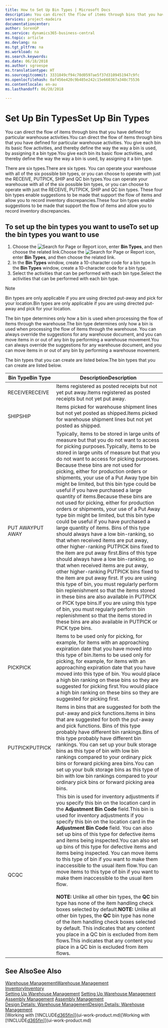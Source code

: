 ```yaml
---
title: How to Set Up Bin Types | Microsoft Docs
description: You can direct the flow of items through bins that you have defined for particular warehouse activities. You give each bin its basic flow activities, and thereby define the way the way a bin is used, by assigning it a bin type.
services: project-madeira
documentationcenter: 
author: SorenGP
ms.service: dynamics365-business-central
ms.topic: article
ms.devlang: na
ms.tgt_pltfrm: na
ms.workload: na
ms.search.keywords: 
ms.date: 06/18/2018
ms.author: sgroespe
ms.translationtype: HT
ms.sourcegitcommit: 3331849cf94c70d0597ae5f37d3109451947c9fc
ms.openlocfilehash: 0af456e420c9b485e242c15e660367a348c75536
ms.contentlocale: en-au
ms.lasthandoff: 06/20/2018

---
```

# <a name="set-up-bin-types"></a><span data-ttu-id="fc14b-104">Set Up Bin Types</span><span class="sxs-lookup"><span data-stu-id="fc14b-104">Set Up Bin Types</span></span>
<span data-ttu-id="fc14b-105">You can direct the flow of items through bins that you have defined for particular warehouse activities.</span><span class="sxs-lookup"><span data-stu-id="fc14b-105">You can direct the flow of items through bins that you have defined for particular warehouse activities.</span></span> <span data-ttu-id="fc14b-106">You give each bin its basic flow activities, and thereby define the way the way a bin is used, by assigning it a bin type.</span><span class="sxs-lookup"><span data-stu-id="fc14b-106">You give each bin its basic flow activities, and thereby define the way the way a bin is used, by assigning it a bin type.</span></span>  

<span data-ttu-id="fc14b-107">There are six types.</span><span class="sxs-lookup"><span data-stu-id="fc14b-107">There are six types.</span></span> <span data-ttu-id="fc14b-108">You can operate your warehouse with all of the six possible bin types, or you can choose to operate with just the RECEIVE, PUTPICK, SHIP and QC bin types.</span><span class="sxs-lookup"><span data-stu-id="fc14b-108">You can operate your warehouse with all of the six possible bin types, or you can choose to operate with just the RECEIVE, PUTPICK, SHIP and QC bin types.</span></span> <span data-ttu-id="fc14b-109">These four bin types enable suggestions to be made that support the flow of items and allow you to record inventory discrepancies.</span><span class="sxs-lookup"><span data-stu-id="fc14b-109">These four bin types enable suggestions to be made that support the flow of items and allow you to record inventory discrepancies.</span></span>  

## <a name="to-set-up-the-bin-types-you-want-to-use"></a><span data-ttu-id="fc14b-110">To set up the bin types you want to use</span><span class="sxs-lookup"><span data-stu-id="fc14b-110">To set up the bin types you want to use</span></span>  
1.  <span data-ttu-id="fc14b-111">Choose the ![Search for Page or Report](media/ui-search/search_small.png "Search for Page or Report icon") icon, enter **Bin Types**, and then choose the related link.</span><span class="sxs-lookup"><span data-stu-id="fc14b-111">Choose the ![Search for Page or Report](media/ui-search/search_small.png "Search for Page or Report icon") icon, enter **Bin Types**, and then choose the related link.</span></span>  
2.  <span data-ttu-id="fc14b-112">In the **Bin Types** window, create a 10-character code for a bin type.</span><span class="sxs-lookup"><span data-stu-id="fc14b-112">In the **Bin Types** window, create a 10-character code for a bin type.</span></span>  
3.  <span data-ttu-id="fc14b-113">Select the activities that can be performed with each bin type.</span><span class="sxs-lookup"><span data-stu-id="fc14b-113">Select the activities that can be performed with each bin type.</span></span>  

> [!NOTE]  
>  <span data-ttu-id="fc14b-114">Bin types are only applicable if you are using directed put-away and pick for your location.</span><span class="sxs-lookup"><span data-stu-id="fc14b-114">Bin types are only applicable if you are using directed put-away and pick for your location.</span></span>  

<span data-ttu-id="fc14b-115">The bin type determines only how a bin is used when processing the flow of items through the warehouse.</span><span class="sxs-lookup"><span data-stu-id="fc14b-115">The bin type determines only how a bin is used when processing the flow of items through the warehouse.</span></span> <span data-ttu-id="fc14b-116">You can always override the suggestions for any warehouse document, and you can move items in or out of any bin by performing a warehouse movement.</span><span class="sxs-lookup"><span data-stu-id="fc14b-116">You can always override the suggestions for any warehouse document, and you can move items in or out of any bin by performing a warehouse movement.</span></span>  

<span data-ttu-id="fc14b-117">The bin types that you can create are listed below.</span><span class="sxs-lookup"><span data-stu-id="fc14b-117">The bin types that you can create are listed below.</span></span>  

|<span data-ttu-id="fc14b-118">Bin Type</span><span class="sxs-lookup"><span data-stu-id="fc14b-118">Bin Type</span></span>|<span data-ttu-id="fc14b-119">Description</span><span class="sxs-lookup"><span data-stu-id="fc14b-119">Description</span></span>|  
|------------------|---------------------------------------|  
|<span data-ttu-id="fc14b-120">RECEIVE</span><span class="sxs-lookup"><span data-stu-id="fc14b-120">RECEIVE</span></span>|<span data-ttu-id="fc14b-121">Items registered as posted receipts but not yet put away.</span><span class="sxs-lookup"><span data-stu-id="fc14b-121">Items registered as posted receipts but not yet put away.</span></span>|  
|<span data-ttu-id="fc14b-122">SHIP</span><span class="sxs-lookup"><span data-stu-id="fc14b-122">SHIP</span></span>|<span data-ttu-id="fc14b-123">Items picked for warehouse shipment lines but not yet posted as shipped.</span><span class="sxs-lookup"><span data-stu-id="fc14b-123">Items picked for warehouse shipment lines but not yet posted as shipped.</span></span>|  
|<span data-ttu-id="fc14b-124">PUT AWAY</span><span class="sxs-lookup"><span data-stu-id="fc14b-124">PUT AWAY</span></span>|<span data-ttu-id="fc14b-125">Typically, items to be stored in large units of measure but that you do not want to access for picking purposes.</span><span class="sxs-lookup"><span data-stu-id="fc14b-125">Typically, items to be stored in large units of measure but that you do not want to access for picking purposes.</span></span> <span data-ttu-id="fc14b-126">Because these bins are not used for picking, either for production orders or shipments, your use of a Put Away type bin might be limited, but this bin type could be useful if you have purchased a large quantity of items.</span><span class="sxs-lookup"><span data-stu-id="fc14b-126">Because these bins are not used for picking, either for production orders or shipments, your use of a Put Away type bin might be limited, but this bin type could be useful if you have purchased a large quantity of items.</span></span> <span data-ttu-id="fc14b-127">Bins of this type should always have a low bin-ranking, so that when received items are put away, other higher-ranking PUTPICK bins fixed to the item are put away first.</span><span class="sxs-lookup"><span data-stu-id="fc14b-127">Bins of this type should always have a low bin-ranking, so that when received items are put away, other higher-ranking PUTPICK bins fixed to the item are put away first.</span></span> <span data-ttu-id="fc14b-128">If you are using this type of bin, you must regularly perform bin replenishment so that the items stored in these bins are also available in PUTPICK or PICK type bins.</span><span class="sxs-lookup"><span data-stu-id="fc14b-128">If you are using this type of bin, you must regularly perform bin replenishment so that the items stored in these bins are also available in PUTPICK or PICK type bins.</span></span>|  
|<span data-ttu-id="fc14b-129">PICK</span><span class="sxs-lookup"><span data-stu-id="fc14b-129">PICK</span></span>|<span data-ttu-id="fc14b-130">Items to be used only for picking, for example, for items with an approaching expiration date that you have moved into this type of bin.</span><span class="sxs-lookup"><span data-stu-id="fc14b-130">Items to be used only for picking, for example, for items with an approaching expiration date that you have moved into this type of bin.</span></span> <span data-ttu-id="fc14b-131">You would place a high bin ranking on these bins so they are suggested for picking first.</span><span class="sxs-lookup"><span data-stu-id="fc14b-131">You would place a high bin ranking on these bins so they are suggested for picking first.</span></span>|  
|<span data-ttu-id="fc14b-132">PUTPICK</span><span class="sxs-lookup"><span data-stu-id="fc14b-132">PUTPICK</span></span>|<span data-ttu-id="fc14b-133">Items in bins that are suggested for both the put-away and pick functions.</span><span class="sxs-lookup"><span data-stu-id="fc14b-133">Items in bins that are suggested for both the put-away and pick functions.</span></span> <span data-ttu-id="fc14b-134">Bins of this type probably have different bin rankings.</span><span class="sxs-lookup"><span data-stu-id="fc14b-134">Bins of this type probably have different bin rankings.</span></span> <span data-ttu-id="fc14b-135">You can set up your bulk storage bins as this type of bin with low bin rankings compared to your ordinary pick bins or forward picking area bins.</span><span class="sxs-lookup"><span data-stu-id="fc14b-135">You can set up your bulk storage bins as this type of bin with low bin rankings compared to your ordinary pick bins or forward picking area bins.</span></span>|  
|<span data-ttu-id="fc14b-136">QC</span><span class="sxs-lookup"><span data-stu-id="fc14b-136">QC</span></span>|<span data-ttu-id="fc14b-137">This bin is used for inventory adjustments if you specify this bin on the location card in the **Adjustment Bin Code** field.</span><span class="sxs-lookup"><span data-stu-id="fc14b-137">This bin is used for inventory adjustments if you specify this bin on the location card in the **Adjustment Bin Code** field.</span></span> <span data-ttu-id="fc14b-138">You can also set up bins of this type for defective items and items being inspected.</span><span class="sxs-lookup"><span data-stu-id="fc14b-138">You can also set up bins of this type for defective items and items being inspected.</span></span> <span data-ttu-id="fc14b-139">You can move items to this type of bin if you want to make them inaccessible to the usual item flow.</span><span class="sxs-lookup"><span data-stu-id="fc14b-139">You can move items to this type of bin if you want to make them inaccessible to the usual item flow.</span></span><br /><br /> <span data-ttu-id="fc14b-140">**NOTE:** Unlike all other bin types, the **QC** bin type has none of the item handling check boxes selected by default.</span><span class="sxs-lookup"><span data-stu-id="fc14b-140">**NOTE:** Unlike all other bin types, the **QC** bin type has none of the item handling check boxes selected by default.</span></span> <span data-ttu-id="fc14b-141">This indicates that any content you place in a QC bin is excluded from item flows.</span><span class="sxs-lookup"><span data-stu-id="fc14b-141">This indicates that any content you place in a QC bin is excluded from item flows.</span></span>|  

## <a name="see-also"></a><span data-ttu-id="fc14b-142">See Also</span><span class="sxs-lookup"><span data-stu-id="fc14b-142">See Also</span></span>
[<span data-ttu-id="fc14b-143">Warehouse Management</span><span class="sxs-lookup"><span data-stu-id="fc14b-143">Warehouse Management</span></span>](warehouse-manage-warehouse.md)  
[<span data-ttu-id="fc14b-144">Inventory</span><span class="sxs-lookup"><span data-stu-id="fc14b-144">Inventory</span></span>](inventory-manage-inventory.md)  
<span data-ttu-id="fc14b-145">[Setting Up Warehouse Management](warehouse-setup-warehouse.md)   </span><span class="sxs-lookup"><span data-stu-id="fc14b-145">[Setting Up Warehouse Management](warehouse-setup-warehouse.md)   </span></span>  
<span data-ttu-id="fc14b-146">[Assembly Management](assembly-assemble-items.md)  </span><span class="sxs-lookup"><span data-stu-id="fc14b-146">[Assembly Management](assembly-assemble-items.md)  </span></span>  
[<span data-ttu-id="fc14b-147">Design Details: Warehouse Management</span><span class="sxs-lookup"><span data-stu-id="fc14b-147">Design Details: Warehouse Management</span></span>](design-details-warehouse-management.md)  
<span data-ttu-id="fc14b-148">[Working with [!INCLUDE[d365fin](includes/d365fin_md.md)]](ui-work-product.md)</span><span class="sxs-lookup"><span data-stu-id="fc14b-148">[Working with [!INCLUDE[d365fin](includes/d365fin_md.md)]](ui-work-product.md)</span></span>


